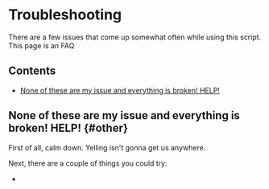 # Troubleshooting

There are a few issues that come up somewhat often while using this script. This page is an FAQ

## Contents

- [None of these are my issue and everything is broken! HELP!](#other)

## None of these are my issue and everything is broken! HELP! {#other}

First of all, calm down. Yelling isn't gonna get us anywhere.

Next, there are a couple of things you could try:

- 
